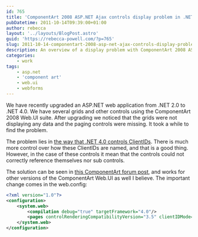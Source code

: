```yaml
---
id: 765
title: 'ComponentArt 2008 ASP.NET Ajax controls display problem in .NET 4.0'
pubDatetime: 2011-10-14T09:39:00+01:00
author: rebecca
layout: '../layouts/BlogPost.astro'
guid: 'https://rebecca-powell.com/?p=765'
slug: 2011-10-14-componentart-2008-asp-net-ajax-controls-display-problem-in-net-4-0
description: An overview of a display problem with ComponentArt 2008 ASP.NET Ajax controls in .NET 4.0, and a solution to fix the issue by modifying the web.config file.
categories:
    - work
tags:
    - asp.net
    - 'component art'
    - web.ui
    - webforms
---
```


We have recently upgraded an ASP.NET web application from .NET 2.0 to .NET 4.0. We have several grids and other controls using the ComponentArt 2008 Web.UI suite. After upgrading we noticed that the grids were not displaying any data and the paging controls were missing. It took a while to find the problem.

The problem lies in [the way that .NET 4.0 controls ClientIDs](http://weblogs.asp.net/scottgu/archive/2010/03/30/cleaner-html-markup-with-asp-net-4-web-forms-client-ids-vs-2010-and-net-4-0-series.aspx). There is much more control over how these ClientIDs are named, and that is a good thing. However, in the case of these controls it mean that the controls could not correctly reference themselves nor sub controls.

The solution can be seen in [this ComponentArt forum post](http://www.componentart.com/community/forums/t/63224.aspx), and works for other versions of the ComponentArt Web.UI as well I believe. The important change comes in the web.config:

```xml
<?xml version="1.0"?>
<configuration>
    <system.web>
        <compilation debug="true" targetFramework="4.0"/>
        <pages controlRenderingCompatibilityVersion="3.5" clientIDMode="AutoID"/>
    </system.web>
</configuration>